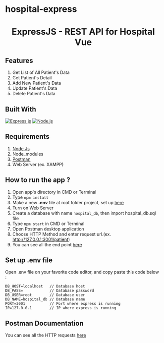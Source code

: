 # hospital-express

<h1 align="center">ExpressJS - REST API for Hospital Vue</h1>

## Features

1. Get List of All Patient's Data
2. Get Patient's Detail
3. Add New Patient's Data
4. Update Patient's Data
5. Delete Patient's Data

## Built With

[![Express.js](https://img.shields.io/badge/Express.js-4.17.1-orange.svg?style=rounded-square)](https://expressjs.com/en/starter/installing.html)
[![Node.js](https://img.shields.io/badge/Node.js-v.14.15.4-green.svg?style=rounded-square)](https://nodejs.org/)

## Requirements

1. <a href="https://nodejs.org/en/download/">Node Js</a>
2. Node_modules
3. <a href="https://www.getpostman.com/">Postman</a>
4. Web Server (ex. XAMPP)

## How to run the app ?

1. Open app's directory in CMD or Terminal
2. Type `npm install`
3. Make a new **.env** file at root folder project, set up [here](#set-up-env-file)
4. Turn on Web Server
5. Create a database with name `hospital_db`, then import hospital_db.sql file
6. Type `npm start` in CMD or Terminal
7. Open Postman desktop application
8. Choose HTTP Method and enter request url.(ex. http://127.0.0.1:3001/patient)
9. You can see all the end point [here](#postman-documentation)

## Set up .env file

Open .env file on your favorite code editor, and copy paste this code below :

```
DB_HOST=localhost   // Database host
DB_PASS=            // Database password
DB_USER=root        // Database user
DB_NAME=hospital_db // Database name
PORT=3001           // Port where express is running
IP=127.0.0.1        // IP where express is running
```

## Postman Documentation

You can see all the HTTP requests [here](https://www.getpostman.com/collections/9ef2dceaffce311ea976)